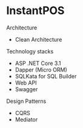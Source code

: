# InstantPOS

Architecture
- Clean Architecture

Technology stacks
- ASP .NET Core 3.1
- Dapper (Micro ORM)
- SQLKata for SQL Builder
- Web API
- Swagger

Design Patterns
- CQRS
- Mediator
